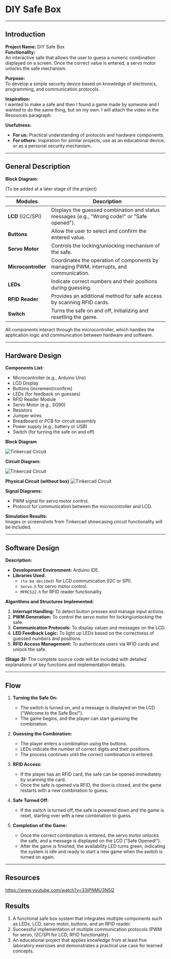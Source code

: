 # DIY Safe Box  

---

## Introduction  

**Project Name:** DIY Safe Box  
**Functionality:**  
An interactive safe that allows the user to guess a numeric combination displayed on a screen. Once the correct value is entered, a servo motor unlocks the safe mechanism.  

**Purpose:**  
To develop a simple security device based on knowledge of electronics, programming, and communication protocols.  

**Inspiration:**  
I wanted to make a safe and then I found a game made by someone and I wanted to do the same thing, but on my own. I will attach the video in the Resources paragraph.  

**Usefulness:**  
- **For us:** Practical understanding of protocols and hardware components.  
- **For others:** Inspiration for similar projects, use as an educational device, or as a personal security mechanism.  

---

## General Description  

**Block Diagram:**  

(To be added at a later stage of the project)

| **Modules**            | **Description** |  
|------------------------|-----------------|  
| **LCD** (I2C/SPI)      | Displays the guessed combination and status messages (e.g., "Wrong code!" or "Safe opened"). |  
| **Buttons**            | Allow the user to select and confirm the entered value. |  
| **Servo Motor**        | Controls the locking/unlocking mechanism of the safe. |  
| **Microcontroller**    | Coordinates the operation of components by managing PWM, interrupts, and communication. |  
| **LEDs**               | Indicate correct numbers and their positions during guessing. |  
| **RFID Reader**        | Provides an additional method for safe access by scanning RFID cards. |  
| **Switch**             | Turns the safe on and off, initializing and resetting the game. |  

All components interact through the microcontroller, which handles the application logic and communication between hardware and software.  

---

## Hardware Design  

**Components List:**  
- Microcontroller (e.g., Arduino Uno)  
- LCD Display  
- Buttons (increment/confirm)  
- LEDs (for feedback on guesses)  
- RFID Reader Module  
- Servo Motor (e.g., SG90)  
- Resistors  
- Jumper wires  
- Breadboard or PCB for circuit assembly  
- Power supply (e.g., battery or USB)  
- Switch (for turning the safe on and off)
 
**Block Diagram**
  
  ![Tinkercad Circuit](Images/Schema_bloc.png)

**Circuit Diagram:**  

  ![Tinkercad Circuit](Images/Schema_electrica.jpg)

**Physical Circuit (without box)**
 ![Tinkercad Circuit](Images/Schema_electrica_irl.jpg)

**Signal Diagrams:**  
- PWM signal for servo motor control.  
- Protocol for communication between the microcontroller and LCD.  

**Simulation Results:**  
Images or screenshots from Tinkercad showcasing circuit functionality will be included.  

---

## Software Design  

**Description:**  
- **Development Environment:** Arduino IDE.  
- **Libraries Used:**  
  - `(to be decided)` for LCD communication (I2C or SPI).  
  - `Servo.h` for servo motor control.  
  - `MFRC522.h` for RFID reader functionality.  

**Algorithms and Structures Implemented:**  
1. **Interrupt Handling:** To detect button presses and manage input actions.  
2. **PWM Generation:** To control the servo motor for locking/unlocking the safe.  
3. **Communication Protocols:** To display values and messages on the LCD.  
4. **LED Feedback Logic:** To light up LEDs based on the correctness of guessed numbers and positions.  
5. **RFID Access Management:** To authenticate users via RFID cards and unlock the safe.  

**(Stage 3):** The complete source code will be included with detailed explanations of key functions and implementation details.  

---

## Flow  

1. **Turning the Safe On:**  
   - The switch is turned on, and a message is displayed on the LCD ("Welcome to the Safe Box!").  
   - The game begins, and the player can start guessing the combination.  

2. **Guessing the Combination:**  
   - The player enters a combination using the buttons.  
   - LEDs indicate the number of correct digits and their positions.  
   - The process continues until the correct combination is entered.  

3. **RFID Access:**  
   - If the player has an RFID card, the safe can be opened immediately by scanning the card.  
   - Once the safe is opened via RFID, the door is closed, and the game restarts with a new combination to guess.  

4. **Safe Turned Off:**  
   - If the switch is turned off, the safe is powered down and the game is reset, starting over with a new combination to guess.  

5. **Completion of the Game:**  
   - Once the correct combination is entered, the servo motor unlocks the safe, and a message is displayed on the LCD ("Safe Opened!").  
   - After the game is finished, the availability LED turns green, indicating the system is idle and ready to start a new game when the switch is turned on again.  

---

## Resources  

https://www.youtube.com/watch?v=33jPNMU3N5Q  

## Results  

1. A functional safe box system that integrates multiple components such as LEDs, LCD, servo motor, buttons, and an RFID reader.  
2. Successful implementation of multiple communication protocols (PWM for servo, I2C/SPI for LCD, RFID functionality).  
3. An educational project that applies knowledge from at least five laboratory exercises and demonstrates a practical use case for learned concepts.  
```
